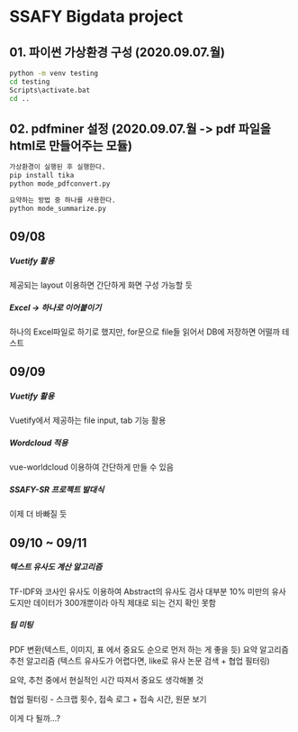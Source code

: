 # SSAFY Bigdata project

## 01. 파이썬 가상환경 구성 (2020.09.07.월)
```sh
python -m venv testing
cd testing
Scripts\activate.bat
cd ..
```

## 02. pdfminer 설정 (2020.09.07.월 -> pdf 파일을 html로 만들어주는 모듈)
```sh
가상환경이 실행된 후 실행한다.
pip install tika
python mode_pdfconvert.py

요약하는 방법 중 하나를 사용한다.
python mode_summarize.py
```

## 09/08

##### Vuetify 활용
제공되는 layout 이용하면 간단하게 화면 구성 가능할 듯

##### Excel -> 하나로 이어붙이기
하나의 Excel파일로 하기로 했지만, for문으로 file들 읽어서 DB에 저장하면 어떨까 테스트

## 09/09

##### Vuetify 활용
Vuetify에서 제공하는 file input, tab 기능 활용

##### Wordcloud 적용
vue-worldcloud 이용하여 간단하게 만들 수 있음

##### SSAFY-SR 프로젝트 발대식
이제 더 바빠질 듯

## 09/10 ~ 09/11

##### 텍스트 유사도 계산 알고리즘
TF-IDF와 코사인 유사도 이용하여 Abstract의 유사도 검사
대부분 10% 미만의 유사도지만 데이터가 300개뿐이라 아직 제대로 되는 건지 확인 못함

##### 팀 미팅
PDF 변환(텍스트, 이미지, 표 에서 중요도 순으로 먼저 하는 게 좋을 듯)
요약 알고리즘
추천 알고리즘 (텍스트 유사도가 어렵다면, like로 유사 논문 검색 + 협업 필터링)

요약, 추천 중에서 현실적인 시간 따져서 중요도 생각해볼 것

협업 필터링 - 스크랩 횟수, 접속 로그 + 접속 시간, 원문 보기

이게 다 될까...?
